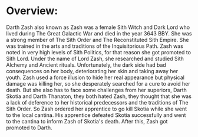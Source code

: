 # Overview:
Darth Zash also known as Zash was a female Sith Witch and Dark Lord who lived during The Great Galactic War and died in the year 3643 BBY.
She was a strong member of The Sith Order and The Reconstituted Sith Empire.
She was trained in the arts and traditions of the Inquisitorious Path.
Zash was noted in very high levels of Sith Politics, for that reason she got promoted to Sith Lord.
Under the name of Lord Zash, she researched and studied Sith Alchemy and Ancient rituals.
Unfortunately, the dark side had bad consequences on her body, deteriorating her skin and taking away her youth.
Zash used a force illusion to hide her real appearance but physical damage was killing her, so she desperately searched for a cure to avoid her death.
But she also has to face some challenges from her superiors, Darth Skotia and Darth Thanaton, they both hated Zash, they thought that she was a lack of deference to her historical predecessors and the traditions of The Sith Order.
So Zash ordered her apprentice to go kill Skotia while she went to the local cantina.
His apprentice defeated Skotia successfully and went to the cantina to inform Zash of Skotia's death.
After this, Zash got promoted to Darth.